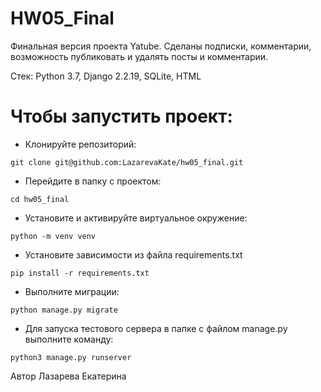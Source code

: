 #  HW05_Final

Финальная версия проекта Yatube. Сделаны подписки, комментарии, возможность публиковать и удалять посты и комментарии. 

Стек: Python 3.7, Django 2.2.19, SQLite, HTML

# Чтобы запустить проект: 
- Клонируйте репозиторий:
```
git clone git@github.com:LazarevaKate/hw05_final.git
``` 
- Перейдите в папку с проектом:
```
cd hw05_final
``` 
- Установите и активируйте виртуальное окружение:
```
python -m venv venv
```
- Установите зависимости из файла requirements.txt
```
pip install -r requirements.txt
``` 
- Выполните миграции:
```
python manage.py migrate
```
- Для запуска тестового сервера в папке с файлом manage.py выполните команду:
```
python3 manage.py runserver
``` 

Автор Лазарева Екатерина


